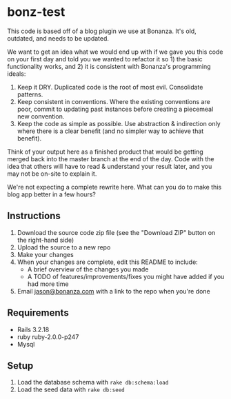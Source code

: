 # bonz-test

This code is based off of a blog plugin we use at Bonanza. It's old, outdated, and needs to be updated.

We want to get an idea what we would end up with if we gave you this code on your first day and told you we wanted to refactor it so 1) the basic functionality works, and 2) it is consistent with Bonanza's programming ideals:

1. Keep it DRY. Duplicated code is the root of most evil. Consolidate patterns.
2. Keep consistent in conventions. Where the existing conventions are poor, commit to updating past instances before creating a piecemeal new convention.
3. Keep the code as simple as possible. Use abstraction & indirection only where there is a clear benefit (and no simpler way to achieve that benefit).

Think of your output here as a finished product that would be getting merged back into the master branch at the end of the day. Code with the idea that others will have to read & understand your result later, and you may not be on-site to explain it.

We're not expecting a complete rewrite here. What can you do to make this blog app better in a few hours?

## Instructions

1. Download the source code zip file (see the "Download ZIP" button on the right-hand side)
2. Upload the source to a new repo
3. Make your changes
4. When your changes are complete, edit this README to include:
   * A brief overview of the changes you made
   * A TODO of features/improvements/fixes you might have added if you had more time
5. Email jason@bonanza.com with a link to the repo when you're done

## Requirements

* Rails 3.2.18
* ruby ruby-2.0.0-p247
* Mysql

## Setup

1. Load the database schema with `rake db:schema:load`
2. Load the seed data with `rake db:seed`
